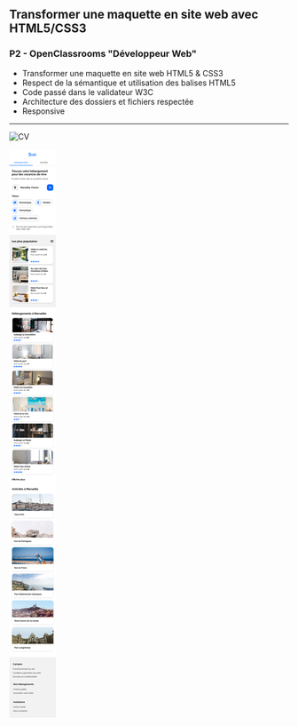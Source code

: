 ## Transformer une maquette en site web avec HTML5/CSS3

### P2 - OpenClassrooms "Développeur Web"

- Transformer une maquette en site web HTML5 & CSS3
- Respect de la sémantique et utilisation des balises HTML5
- Code passé dans le validateur W3C
- Architecture des dossiers et fichiers respectée
- Responsive

---

![CV](/public/assets/Desktop%20-%201.png)

![CV](/public/assets/iPhone%208%20-%201.png)
